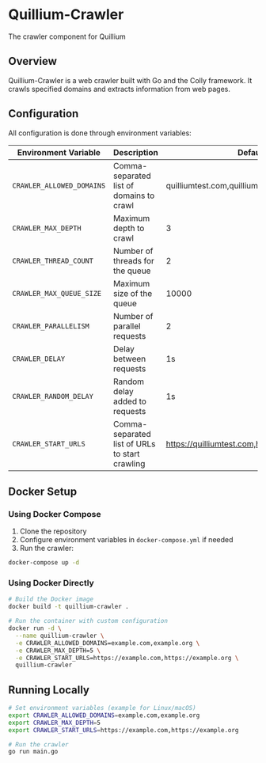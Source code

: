 # Quillium-Crawler
The crawler component for Quillium

## Overview
Quillium-Crawler is a web crawler built with Go and the Colly framework. It crawls specified domains and extracts information from web pages.

## Configuration
All configuration is done through environment variables:

| Environment Variable | Description | Default Value |
|---------------------|-------------|---------------|
| `CRAWLER_ALLOWED_DOMAINS` | Comma-separated list of domains to crawl | quilliumtest.com,quilliumexample.com |
| `CRAWLER_MAX_DEPTH` | Maximum depth to crawl | 3 |
| `CRAWLER_THREAD_COUNT` | Number of threads for the queue | 2 |
| `CRAWLER_MAX_QUEUE_SIZE` | Maximum size of the queue | 10000 |
| `CRAWLER_PARALLELISM` | Number of parallel requests | 2 |
| `CRAWLER_DELAY` | Delay between requests | 1s |
| `CRAWLER_RANDOM_DELAY` | Random delay added to requests | 1s |
| `CRAWLER_START_URLS` | Comma-separated list of URLs to start crawling | https://quilliumtest.com,https://quilliumexample.com |

## Docker Setup

### Using Docker Compose

1. Clone the repository
2. Configure environment variables in `docker-compose.yml` if needed
3. Run the crawler:

```bash
docker-compose up -d
```

### Using Docker Directly

```bash
# Build the Docker image
docker build -t quillium-crawler .

# Run the container with custom configuration
docker run -d \
  --name quillium-crawler \
  -e CRAWLER_ALLOWED_DOMAINS=example.com,example.org \
  -e CRAWLER_MAX_DEPTH=5 \
  -e CRAWLER_START_URLS=https://example.com,https://example.org \
  quillium-crawler
```

## Running Locally

```bash
# Set environment variables (example for Linux/macOS)
export CRAWLER_ALLOWED_DOMAINS=example.com,example.org
export CRAWLER_MAX_DEPTH=5
export CRAWLER_START_URLS=https://example.com,https://example.org

# Run the crawler
go run main.go
```
